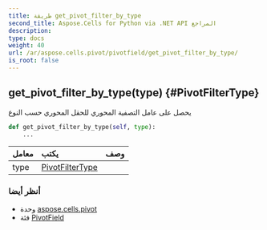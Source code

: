 ```yaml
---
title: طريقة get_pivot_filter_by_type
second_title: Aspose.Cells for Python via .NET API المراجع
description:
type: docs
weight: 40
url: /ar/aspose.cells.pivot/pivotfield/get_pivot_filter_by_type/
is_root: false
---
```

##  get_pivot_filter_by_type(type) {#PivotFilterType}
يحصل على عامل التصفية المحوري للحقل المحوري حسب النوع



```python
def get_pivot_filter_by_type(self, type):
    ...
```


| معامل| يكتب| وصف|
| :- | :- | :- |
| type | [PivotFilterType](/cells/python-net/ar/aspose.cells.pivot/pivotfiltertype) |  |



###  أنظر أيضا
* وحدة [aspose.cells.pivot](../../)
* فئة [PivotField](/cells/python-net/ar/aspose.cells.pivot/pivotfield)
